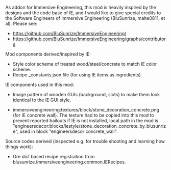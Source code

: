 
As addon for Immersive Engineering, this mod is heavily inspired
by the designs and the code base of IE, and I would like to give
special credits to the Software Engineers of Immersive Engineering
(BluSunrize, malte0811, et al). Please see:

  - https://github.com/BluSunrize/ImmersiveEngineering/
  - https://github.com/BluSunrize/ImmersiveEngineering/graphs/contributors

Mod components derived/inspired by IE:

  - Style color scheme of treated wood/steel/concrete to match IE color scheme.
  - Recipe _constants.json file (for using IE items as ingredients)

IE components used in this mod:

  - Image pattern of wooden GUIs (background, slots) to make them look
    identical to the IE GUI style.

  - immersiveengineering:textures/block/stone_decoration_concrete.png (for IE
    concrete wall). The texture had to be copied into this mod to prevent
    reported bailouts if IE is not installed, local path in the mod is
    "engineersdecor:blocks/iestyle/stone_decoration_concrete_by_blusunrize",
    used in block "engineersdecor:concrete_wall".

Source codes derived (inspected e.g. for trouble shooting and learning how things work):

  - Ore dict based recipe registration from blusunrize.immersiveengineering.common.IERecipes.
